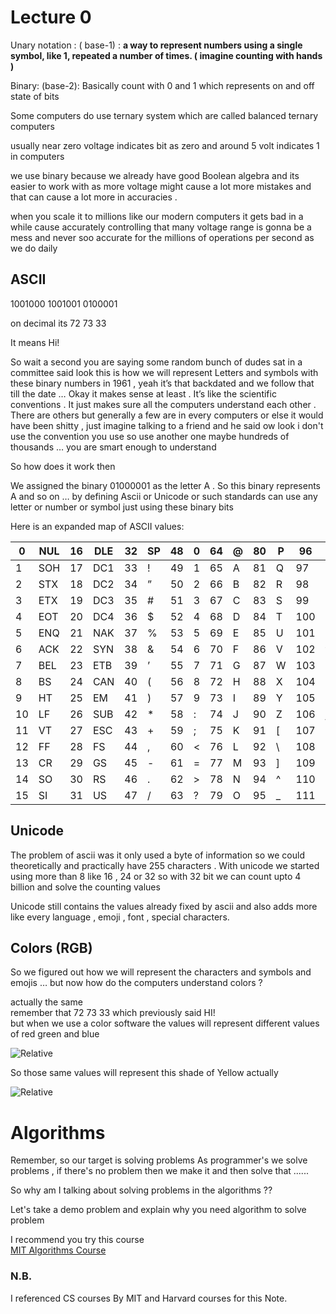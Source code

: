 # Lecture 0

Unary notation : ( base-1) : **a way to represent numbers using a single symbol, like 1, repeated a number of times. ( imagine counting with hands )**

Binary: (base-2): Basically count with 0 and 1 which represents on and off state of bits 

Some computers do use ternary system which are called balanced ternary computers 

usually near zero voltage indicates bit as zero and around 5 volt indicates 1 in computers

we use binary because we already have good Boolean algebra and its easier to work with as more voltage might cause a lot more mistakes  and that can cause a lot more in accuracies .

when you scale it to millions like our modern computers it gets bad in a while cause accurately controlling  that many voltage range is gonna be a mess and never soo accurate for the millions of operations per second as we do daily

## ASCII

1001000  1001001   0100001

on decimal its 72 73 33

It means Hi!

So wait a second you are saying some random bunch of dudes sat in a committee said look this is how we will represent Letters and symbols with these binary numbers in 1961 , yeah it’s that backdated and we follow that till the date … Okay it makes sense at least . It’s like the scientific conventions . It just makes sure all the computers understand each other . There are others but generally a few are in every computers or else it would have been shitty , just imagine talking to a friend and he said ow look i don't use the convention you use so use another one maybe hundreds of thousands … you are smart enough to understand 

So how does it work then

We assigned the binary 01000001 as the letter A . So this binary represents A and so on … by defining Ascii or Unicode or such standards can use any letter or number or symbol just using these binary bits 

Here is an expanded map of ASCII values:

| 0 | NUL | 16 | DLE | 32 | SP | 48 | 0 | 64 | @ | 80 | P | 96 | ` | 112 | p |  |
| --- | --- | --- | --- | --- | --- | --- | --- | --- | --- | --- | --- | --- | --- | --- | --- | --- |
| 1 | SOH | 17 | DC1 | 33 | ! | 49 | 1 | 65 | A | 81 | Q | 97 | a | 113 | q |  |
| 2 | STX | 18 | DC2 | 34 | ” | 50 | 2 | 66 | B | 82 | R | 98 | b | 114 | r |  |
| 3 | ETX | 19 | DC3 | 35 | # | 51 | 3 | 67 | C | 83 | S | 99 | c | 115 | s |  |
| 4 | EOT | 20 | DC4 | 36 | $ | 52 | 4 | 68 | D | 84 | T | 100 | d | 116 | t |  |
| 5 | ENQ | 21 | NAK | 37 | % | 53 | 5 | 69 | E | 85 | U | 101 | e | 117 | u |  |
| 6 | ACK | 22 | SYN | 38 | & | 54 | 6 | 70 | F | 86 | V | 102 | f | 118 | v |  |
| 7 | BEL | 23 | ETB | 39 | ’ | 55 | 7 | 71 | G | 87 | W | 103 | g | 119 | w |  |
| 8 | BS | 24 | CAN | 40 | ( | 56 | 8 | 72 | H | 88 | X | 104 | h | 120 | x |  |
| 9 | HT | 25 | EM | 41 | ) | 57 | 9 | 73 | I | 89 | Y | 105 | i | 121 | y |  |
| 10 | LF | 26 | SUB | 42 | * | 58 | : | 74 | J | 90 | Z | 106 | j | 122 | z |  |
| 11 | VT | 27 | ESC | 43 | + | 59 | ; | 75 | K | 91 | [ | 107 | k | 123 | { |  |
| 12 | FF | 28 | FS | 44 | , | 60 | < | 76 | L | 92 | \ | 108 | l | 124 |  |  |
| 13 | CR | 29 | GS | 45 | - | 61 | = | 77 | M | 93 | ] | 109 | m | 125 | } |  |
| 14 | SO | 30 | RS | 46 | . | 62 | > | 78 | N | 94 | ^ | 110 | n | 126 | ~ |  |
| 15 | SI | 31 | US | 47 | / | 63 | ? | 79 | O | 95 | _ | 111 | o | 127 | DEL |  |




## **Unicode**  


The problem of ascii was it only used a byte of information so we could theoretically and practically have 255 characters . With unicode we started using more than 8 like 16 , 24 or 32 
so with 32 bit we can count upto 4 billion and solve the counting values 

Unicode still contains the values already fixed by ascii and also adds more like every language , emoji , font , special characters. 

## **Colors (RGB)**

So we figured out how we will represent the characters and symbols and emojis …
but now how do the computers understand colors ?  

actually the same  
remember that 72 73 33  which previously said HI!  
but when we use a color software the values will represent different values of red green and blue 


![Relative](1/Lecture%200/RGB.png)

So those same values will represent this shade of Yellow actually 

![Relative](1/Lecture%200/Yellow.png)

# **Algorithms**

Remember, so our target is solving problems 
As programmer's we solve problems , if there's no problem then we make it and then solve that ......   

So why am I talking about solving problems in the algorithms ??


Let's take a demo problem and explain why you need algorithm to solve problem 




I recommend you try this course  
[MIT Algorithms Course](https://youtube.com/playlist?list=PLUl4u3cNGP6317WaSNfmCvGym2ucw3oGp&si=fe6kJHq4VuPsmxEe)  




### **N.B.**
I referenced CS courses By MIT and Harvard courses for this Note.


